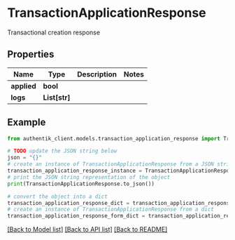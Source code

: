 # TransactionApplicationResponse

Transactional creation response

## Properties

Name | Type | Description | Notes
------------ | ------------- | ------------- | -------------
**applied** | **bool** |  | 
**logs** | **List[str]** |  | 

## Example

```python
from authentik_client.models.transaction_application_response import TransactionApplicationResponse

# TODO update the JSON string below
json = "{}"
# create an instance of TransactionApplicationResponse from a JSON string
transaction_application_response_instance = TransactionApplicationResponse.from_json(json)
# print the JSON string representation of the object
print(TransactionApplicationResponse.to_json())

# convert the object into a dict
transaction_application_response_dict = transaction_application_response_instance.to_dict()
# create an instance of TransactionApplicationResponse from a dict
transaction_application_response_form_dict = transaction_application_response.from_dict(transaction_application_response_dict)
```
[[Back to Model list]](../README.md#documentation-for-models) [[Back to API list]](../README.md#documentation-for-api-endpoints) [[Back to README]](../README.md)


